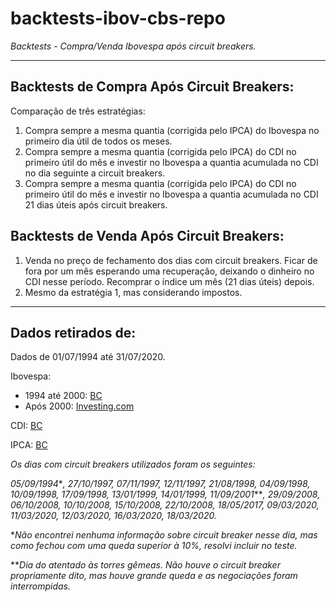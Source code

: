# backtests-ibov-cbs-repo
*Backtests - Compra/Venda Ibovespa após circuit breakers.*

---
## Backtests de Compra Após Circuit Breakers:

Comparação de três estratégias:
1. Compra sempre a mesma quantia (corrigida pelo IPCA) do Ibovespa no primeiro dia útil de todos os meses. 
2. Compra sempre a mesma quantia (corrigida pelo IPCA) do CDI no primeiro útil do mês e investir no Ibovespa a quantia acumulada no CDI no dia seguinte a circuit breakers.
3. Compra sempre a mesma quantia (corrigida pelo IPCA) do CDI no primeiro útil do mês e investir no Ibovespa a quantia acumulada no CDI 21 dias úteis após circuit breakers.

## Backtests de Venda Após Circuit Breakers:

1. Venda no preço de fechamento dos dias com circuit breakers. Ficar de fora por um mês esperando uma recuperação, deixando o dinheiro no CDI nesse período. Recomprar o índice um mês (21 dias úteis) depois.
5. Mesmo da estratégia 1, mas considerando impostos.

---

## Dados retirados de:

Dados de 01/07/1994 até 31/07/2020.

Ibovespa:
 - 1994 até 2000: [BC](https://www3.bcb.gov.br/sgspub/localizarseries/localizarSeries.do?method=prepararTelaLocalizarSeries)
 - Após 2000: [Investing.com](https://br.investing.com/indices/bovespa)
 
CDI: [BC](https://www3.bcb.gov.br/sgspub/localizarseries/localizarSeries.do?method=prepararTelaLocalizarSeries)
 
IPCA: [BC](https://www3.bcb.gov.br/sgspub/localizarseries/localizarSeries.do?method=prepararTelaLocalizarSeries)


*Os dias com circuit breakers utilizados foram os seguintes:*

*05/09/1994*\**, 27/10/1997, 07/11/1997, 12/11/1997, 21/08/1998, 04/09/1998, 10/09/1998, 17/09/1998, 13/01/1999, 14/01/1999, 11/09/2001*\*\**, 29/09/2008, 06/10/2008, 10/10/2008, 15/10/2008, 22/10/2008, 18/05/2017, 09/03/2020, 11/03/2020, 12/03/2020, 16/03/2020, 18/03/2020.*

\**Não encontrei nenhuma informação sobre circuit breaker nesse dia, mas como fechou com uma queda superior à 10%, resolvi incluir no teste.*

\*\**Dia do atentado às torres gêmeas. Não houve o circuit breaker propriamente dito, mas houve grande queda e as negociações foram interrompidas.*
